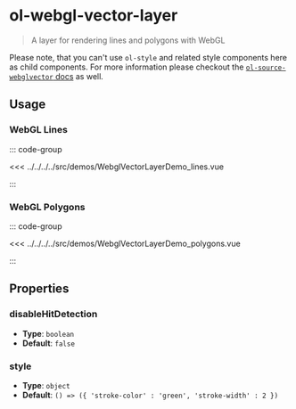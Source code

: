 # ol-webgl-vector-layer

> A layer for rendering lines and polygons with WebGL

Please note, that you can't use `ol-style` and related style components here as child components.
For more information please checkout the [`ol-source-webglvector` docs](../../sources/webglvector/) as well.

## Usage

### WebGL Lines
<script setup>
import WebglVectorLayerDemo from "@demos/WebglVectorLayerDemo.vue"
import WebglVectorLayerDemo_lines from "@demos/WebglVectorLayerDemo_lines.vue"
import WebglVectorLayerDemo_polygons from "@demos/WebglVectorLayerDemo_polygons.vue"
</script>

<ClientOnly>
<WebglVectorLayerDemo_lines />
</ClientOnly>

::: code-group

<<< ../../../../src/demos/WebglVectorLayerDemo_lines.vue

:::

### WebGL Polygons
<ClientOnly>
<WebglVectorLayerDemo_polygons />
</ClientOnly>

::: code-group

<<< ../../../../src/demos/WebglVectorLayerDemo_polygons.vue

:::

## Properties

### disableHitDetection

- **Type**: `boolean`
- **Default**: `false`

### style

- **Type**: `object`
- **Default**: `() => ({
    'stroke-color' : 'green',
    'stroke-width' : 2
})`
